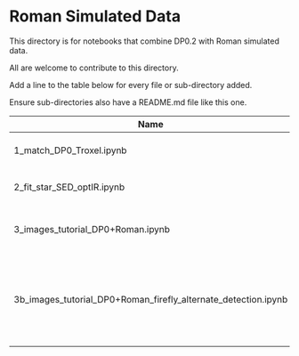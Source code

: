 # Roman Simulated Data

This directory is for notebooks that combine DP0.2 with Roman simulated data.

All are welcome to contribute to this directory.

Add a line to the table below for every file or sub-directory added.

Ensure sub-directories also have a README.md file like this one.

| Name | Description | Author |
|---|---|---|
| 1_match_DP0_Troxel.ipynb | Cross-match DP0 Objects to the Roman simulation of Troxel et al. (2023). | Melissa Graham |
| 2_fit_star_SED_optIR.ipynb | Demonstrate fitting LSST star magnitudes as blackbodies, with and without the infrared Roman filters. | Melissa Graham |
| 3_images_tutorial_DP0+Roman.ipynb | Detect and visualize sources in Roman and Rubin simulated images over an overlapping region. | Chien-Hao Lin, Melissa Graham |
| 3b_images_tutorial_DP0+Roman_firefly_alternate_detection.ipynb | Similar to 3_images_tutorial_DP0+Roman.ipynb, except it uses Firefly for image display and incorporates steps from the DP0.2 "NB05 Source Detection and Measurement" tutorial for image processing of the Roman simulations. | Chien-Hao Lin, Melissa Graham, Andrés A. Plazas Malagón |
